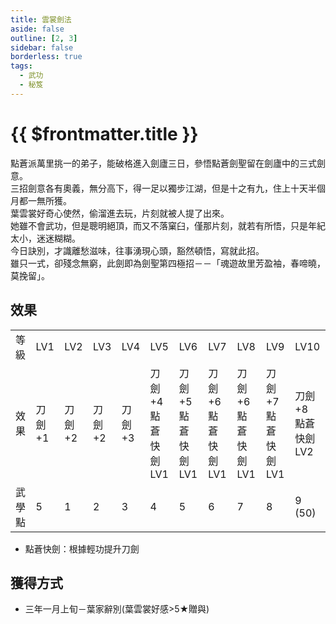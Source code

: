 ```yaml
---
title: 雲裳劍法
aside: false
outline: [2, 3]
sidebar: false
borderless: true
tags:
  - 武功
  - 秘笈
---
```


# {{ $frontmatter.title }}

點蒼派萬里挑一的弟子，能破格進入劍廬三日，參悟點蒼劍聖留在劍廬中的三式劍意。  
三招劍意各有奧義，無分高下，得一足以獨步江湖，但是十之有九，住上十天半個月都一無所獲。  
葉雲裳好奇心使然，偷溜進去玩，片刻就被人提了出來。  
她雖不會武功，但是聰明絕頂，而又不落窠臼，僅那片刻，就若有所悟，只是年紀太小，迷迷糊糊。  
今日訣別，才識離愁滋味，往事湧現心頭，豁然頓悟，寫就此招。  
雖只一式，卻殘念無窮，此劍即為劍聖第四極招－－「魂遊故里芳盈袖，春啼曉，莫挽留」。
<br clear="all" />

## 效果

<table>
    <tr>
        <td>等級</td>
        <td>LV1</td>
        <td>LV2</td>
        <td>LV3</td>
        <td>LV4</td>
        <td>LV5</td>
        <td>LV6</td>
        <td>LV7</td>
        <td>LV8</td>
        <td>LV9</td>
        <td>LV10</td>
    </tr>
    <tr>
        <td>效果</td>
        <td>刀劍+1</td>
        <td>刀劍+2</td>
        <td>刀劍+2</td>
        <td>刀劍+3</td>
        <td>刀劍+4<br>點蒼快劍LV1</td>
        <td>刀劍+5<br>點蒼快劍LV1</td>
        <td>刀劍+6<br>點蒼快劍LV1</td>
        <td>刀劍+6<br>點蒼快劍LV1</td>
        <td>刀劍+7<br>點蒼快劍LV1</td>
        <td>刀劍+8<br>點蒼快劍LV2</td>
    </tr>
    <tr>
        <td>武學點</td>
        <td>5</td>
        <td>1</td>
        <td>2</td>
        <td>3</td>
        <td>4</td>
        <td>5</td>
        <td>6</td>
        <td>7</td>
        <td>8</td>
        <td>9 (50)</td>
    </tr>
</table>

- 點蒼快劍：根據輕功提升刀劍

## 獲得方式

- 三年一月上旬－葉家辭別(葉雲裳好感>5★贈與)
